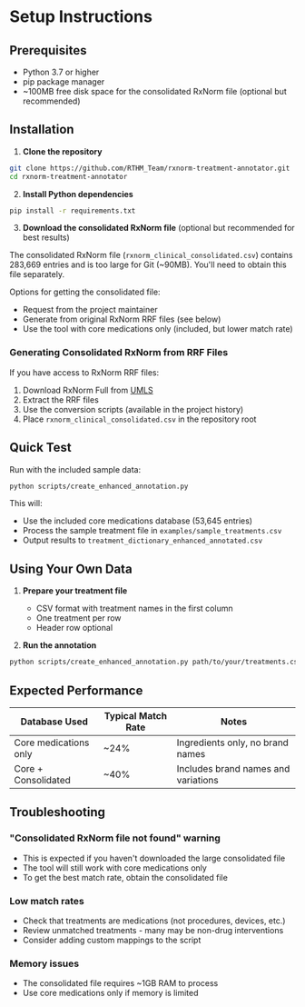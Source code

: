 # Setup Instructions

## Prerequisites
- Python 3.7 or higher
- pip package manager
- ~100MB free disk space for the consolidated RxNorm file (optional but recommended)

## Installation

1. **Clone the repository**
```bash
git clone https://github.com/RTHM_Team/rxnorm-treatment-annotator.git
cd rxnorm-treatment-annotator
```

2. **Install Python dependencies**
```bash
pip install -r requirements.txt
```

3. **Download the consolidated RxNorm file** (optional but recommended for best results)

The consolidated RxNorm file (`rxnorm_clinical_consolidated.csv`) contains 283,669 entries and is too large for Git (~90MB). You'll need to obtain this file separately.

Options for getting the consolidated file:
- Request from the project maintainer
- Generate from original RxNorm RRF files (see below)
- Use the tool with core medications only (included, but lower match rate)

### Generating Consolidated RxNorm from RRF Files

If you have access to RxNorm RRF files:

1. Download RxNorm Full from [UMLS](https://www.nlm.nih.gov/research/umls/rxnorm/docs/rxnormfiles.html)
2. Extract the RRF files
3. Use the conversion scripts (available in the project history)
4. Place `rxnorm_clinical_consolidated.csv` in the repository root

## Quick Test

Run with the included sample data:
```bash
python scripts/create_enhanced_annotation.py
```

This will:
- Use the included core medications database (53,645 entries)
- Process the sample treatment file in `examples/sample_treatments.csv`
- Output results to `treatment_dictionary_enhanced_annotated.csv`

## Using Your Own Data

1. **Prepare your treatment file**
   - CSV format with treatment names in the first column
   - One treatment per row
   - Header row optional

2. **Run the annotation**
```bash
python scripts/create_enhanced_annotation.py path/to/your/treatments.csv
```

## Expected Performance

| Database Used | Typical Match Rate | Notes |
|--------------|-------------------|--------|
| Core medications only | ~24% | Ingredients only, no brand names |
| Core + Consolidated | ~40% | Includes brand names and variations |

## Troubleshooting

### "Consolidated RxNorm file not found" warning
- This is expected if you haven't downloaded the large consolidated file
- The tool will still work with core medications only
- To get the best match rate, obtain the consolidated file

### Low match rates
- Check that treatments are medications (not procedures, devices, etc.)
- Review unmatched treatments - many may be non-drug interventions
- Consider adding custom mappings to the script

### Memory issues
- The consolidated file requires ~1GB RAM to process
- Use core medications only if memory is limited